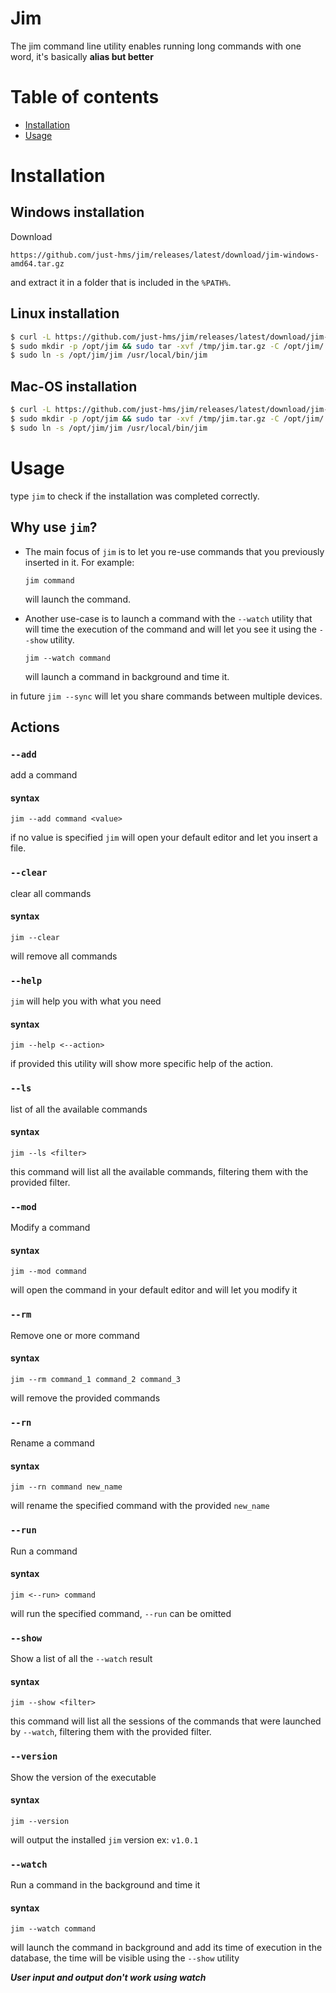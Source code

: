 # Jim

The jim command line utility enables running long commands with one word, it's basically __alias but better__


# Table of contents

- [Installation](#installation)
- [Usage](#usage)

# Installation
## Windows installation

Download 

```
https://github.com/just-hms/jim/releases/latest/download/jim-windows-amd64.tar.gz 
```

and extract it in a folder that is included in the `%PATH%`.


## Linux installation

```sh
$ curl -L https://github.com/just-hms/jim/releases/latest/download/jim-linux-amd64.tar.gz > /tmp/jim.tar.gz
$ sudo mkdir -p /opt/jim && sudo tar -xvf /tmp/jim.tar.gz -C /opt/jim/
$ sudo ln -s /opt/jim/jim /usr/local/bin/jim
```

## Mac-OS installation

```sh
$ curl -L https://github.com/just-hms/jim/releases/latest/download/jim-darwin-amd64.tar.gz > /tmp/jim.tar.gz
$ sudo mkdir -p /opt/jim && sudo tar -xvf /tmp/jim.tar.gz -C /opt/jim/
$ sudo ln -s /opt/jim/jim /usr/local/bin/jim
```

# Usage

type `jim` to check if the installation was completed correctly.

## Why use `jim`?

- The main focus of `jim` is to let you re-use commands that you previously inserted in it. For example:

	```
	jim command
	```

	will launch the command.

- Another use-case is to launch a command with the `--watch` utility that will time the execution of the command and will let you see it using the `--show` utility. 

	```
	jim --watch command
	```

	will launch a command in background and time it.

in future `jim --sync` will let you share commands between multiple devices.

## Actions

### `--add`

add a command

#### syntax

```
jim --add command <value>
```

if no value is specified `jim` will open your default editor and let you insert a file.

### `--clear`

clear all commands

#### syntax

```
jim --clear
```

will remove all commands

### `--help`

`jim` will help you with what you need

#### syntax

```
jim --help <--action>
```

if provided this utility will show more specific help of the action.

### `--ls`

list of all the available commands

#### syntax

```
jim --ls <filter>
```

this command will list all the available commands, filtering them with the provided filter.

### `--mod`

Modify a command 

#### syntax

```
jim --mod command
```

will open the command in your default editor and will let you modify it

### `--rm`

Remove one or more command 

#### syntax

```
jim --rm command_1 command_2 command_3
```

will remove the provided commands


### `--rn`

Rename a command

#### syntax

```
jim --rn command new_name
```

will rename the specified command with the provided `new_name`

### `--run`

Run a command

#### syntax

```
jim <--run> command
```

will run the specified command, `--run` can be omitted

### `--show`

Show a list of all the `--watch` result

#### syntax

```
jim --show <filter>
```

this command will list all the sessions of the commands that were launched by `--watch`, filtering them with the provided filter.


### `--version`

Show the version of the executable

#### syntax

```
jim --version
```

will output the installed `jim` version ex: `v1.0.1`


### `--watch`

Run a command in the background and time it

#### syntax

```
jim --watch command
```

will launch the command in background and add its time of execution in the database, the time will be visible using the `--show` utility

__*User input and output don't work using watch*__

